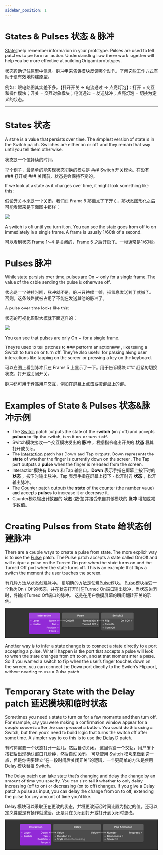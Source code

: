 ```yaml
---
sidebar_position: 1
---
```


# States & Pulses 状态 & 脉冲

[States](./../Patch%20Editor/States.md)help remember information in your prototype. Pulses are used to tell patches to perform an action. Understanding how these work together will help you be more effective at building Origami prototypes.

状态帮助记住原型中信息。脉冲用来告诉模块反馈哪个动作。了解这些工作方式有助于更有效地构建原型。

例如：跟电路图其实差不多。【打开开关 → 电流通过 → 点亮灯泡】：打开 = 交互和操作模块；开关 = 交互对象模块；电流通过 = 发送脉冲；点亮灯泡 = 切换为定义的状态。

------

# States 状态

A state is a value that persists over time. The simplest version of state is in the Switch patch. Switches are either on or off, and they remain that way until you tell them otherwise.

状态是一个值持续的时间。

举个例子，最简单的能实现状态切换的模块是 ### Switch 开关模块。在没有 ### 打开或 ### 关闭前，状态是会保持不变的。

If we look at a state as it changes over time, it might look something like this:

假设开关本来是一个关闭，我们在 Frame 5 那里点了下开关，那状态图形化之后可能看起来是下面图中那样：

![](https://origami.design/public/images/docs/PulseSignal-states.png)

A switch is off until you turn it on. You can see the state goes from off to on immediately in a single frame. A frame is usually 1/60th of a second.

可以看到状态 Frame 1～4 是关闭的，Frame 5 之后开启了。一帧通常是1/60秒。

# Pulses 脉冲

While state persists over time, pulses are On ✓ only for a single frame. The value of the cable sending the pulse is otherwise off.

状态是一个持续时间，脉冲就不是，脉冲只持续一帧，把信息发送到了就撤了。 否则，这条线路就被占用了不能在发送其他的脉冲了。

A pulse over time looks like this:

状态的可视化图形大概就下面这样的：

![](https://origami.design/public/images/docs/PulseSignal-pulses.png)

You can see that pulses are only On ✓ for a single frame.

They’re used to tell patches to ### perform an action### , like telling a Switch to turn on or turn off. They’re also useful for passing along user interactions like tapping on the screen or pressing a key on the keyboard.

可以在图上看到脉冲只在 Frame 5 上显示了一下。用于告诉模块 ### 赶紧的切换状态，打开或关闭开关。

脉冲还可用于传递用户交互，例如在屏幕上点击或按键盘上的键。

# Examples of State & Pulses 状态&脉冲示例

- The [Switch](./../Utility/Switch.md) patch outputs the state of the **switch** (on / off) and accepts  **pulses** to flip the switch, turn it on, or turn it off.
- Switch模块接收一个交互模块发出的 **脉冲** ，根据指令输出开关的 **状态** 将其打开或关闭。
- The [Interaction](./../Interaction/Interaction.md) patch has Down and Tap outputs. Down represents the  **state** of whether the finger is currently down on the screen. The Tap port outputs a  **pulse** when the finger is released from the screen.
- Interaction模块有 Down 和 Tap 输出口。**Down** 表示手指在屏幕上按下时的 **状态** ，按下时输出脉冲。Tap 表示手指在屏幕上按下 - 松开时的 **状态** ，松开输出脉冲。
- The [Counter](./../Utility/Counter.md) patch outputs the  **state** of the counter (the number value) and accepts  **pulses** to increase it or decrease it.
- Counter模块输出计数器的 **状态** (数值)并接受来自其他模块的 **脉冲** 增加或减少数值。

# Creating Pulses from State 给状态创建脉冲

There are a couple ways to create a pulse from state. The more explicit way is to use the [Pulse](./../Utility/Pulse.md) patch. The Pulse patch accepts a state called On/Off and will output a pulse on the Turned On port when the state turns on and the Turned Off port when the state turns off. This is an example that flips a switch the moment the user touches the screen.

有几种方法从状态创建脉冲。 更明确的方法是使用[Pulse](./../Utility/Pulse.md)模块。 [Pulse](./../Utility/Pulse.md)模块接受一个称为On / Off的状态，并在状态打开时在Turned On端口输出脉冲，当状态关闭时，将输出Turned Off端口的脉冲。 这是在用户触摸屏幕的瞬间翻转开关的示例。

![Image](./../../static/img/docs/Concepts/states-pulses-3.png)

Another way is to infer a state change is to connect a state directly to a port accepting a pulse. What’ll happen is the port that accepts a pulse will look to when the state changes from off to on, and at that moment infer a pulse. So if you wanted a switch to flip when the user’s finger touches down on the screen, you can connect the Down port directly to the Switch’s Flip port, without needing to use a Pulse patch.

# Temporary State with the Delay patch 延迟模块和临时状态

Sometimes you need a state to turn on for a few moments and then turn off. For example, say you were making a confirmation window appear for a couple seconds after the user pressed a button. You could do this using a Switch, but then you’d need to build logic that turns the switch off after some time. A simpler way to do this is to use the [Delay](./../Utility/Delay.md) D patch.

有时你需要一个状态打开一会儿，然后自动关闭。 这里假设一个交互，用户按下按钮后出现确认窗口几秒钟，然后自动关闭。 可以使用 Switch 模块来做到这一点，但是你需要建立“在一段时间后关闭开关”的逻辑，一个更简单的方法是使用  [Delay](./../Utility/Delay.md)  模块替换 Switch。

The Delay patch can take state that’s changing and delay the change by an amount of time you specify. You can also tell it whether to only delay increasing (off to on) or decreasing (on to off) changes. If you give a Delay patch a pulse as input, you can delay the change from on to off, extending the pulse for any amount of time you’d like.

Delay 模块可以采取正在更改的状态，并将更改延迟时间设置为指定的值。还可以定义类型是有操作就激活，还是只在关闭到打开或打开到关闭时更改。

![Image](./../../static/img/docs/Concepts/states-pulses-4.png)
